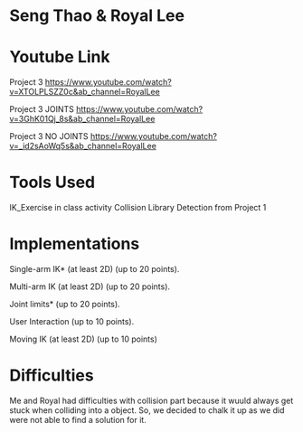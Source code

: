 # Seng Thao & Royal Lee

# Youtube Link
Project 3
https://www.youtube.com/watch?v=XTOLPLSZZ0c&ab_channel=RoyalLee

Project 3 JOINTS
https://www.youtube.com/watch?v=3GhK01Qj_8s&ab_channel=RoyalLee

Project 3 NO JOINTS
https://www.youtube.com/watch?v=_id2sAoWq5s&ab_channel=RoyalLee


# Tools Used
IK_Exercise in class activity
Collision Library Detection from Project 1

# Implementations

Single-arm	IK* (at	least	2D) (up	to	20	points).	

Multi-arm	IK	(at	least	2D) (up	to	20	points).	

Joint	limits* (up	to	20	points).		

User	Interaction (up	to	10	points).

Moving	IK	(at	least	2D) (up	to	10	points)

# Difficulties
Me and Royal had difficulties with collision part because it wuuld always get stuck when colliding into a object. So, we decided to chalk it up as we did were not able to find a solution for it. 
